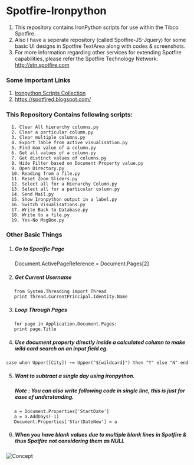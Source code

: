 # Spotfire-Ironpython

1. This repository contains IronPython scripts for use within the Tibco Spotfire.
2. Also I have a seperate repository (called Spotfire-JS-Jquery) for some basic UI designs in Spotfire TextArea along with codes & screenshots.
3. For more information regarding other services for extending Spotfire capabilities, please refer the Spotfire Technology Network: http://stn.spotfire.com

### Some Important Links

   1. [Ironpython Scripts Collection](https://community.tibco.com/wiki/ironpython-scripting-tibco-spotfire)
   2. <https://spotfired.blogspot.com/>


### This Repository Contains following scripts:
      1. Clear All hierarchy columns.py
      2. Clear a particular column.py
      3. Clear multiple columns.py
      4. Export Table from active visualisation.py
      5. Find max value of a column.py
      6. Get all values of a column.py
      7. Get distinct values of columns.py
      8. Hide Filter based on Document Property value.py
      9. Open Directory.py
      10. Reading from a file.py
      11. Reset Zoom Sliders.py
      12. Select all for a Hierarchy Column.py
      13. Select all for a particular column.py
      14. Send Mail.py
      15. Show Ironpython output in a label.py
      16. Switch Visualisations.py
      17. Write Back to Database.py
      18. Write to a file.py
      19. Yes-No MsgBox.py
      
### Other Basic Things
1. ##### Go to Specific Page 
   Document.ActivePageReference = Document.Pages[2]
2. ##### Get Current Username
````
   from System.Threading import Thread 
   print Thread.CurrentPrincipal.Identity.Name 
````
3. ##### Loop Through Pages
````
   for page in Application.Document.Pages:
   print page.Title
````
4. ##### Use document property directly inside a calculated column to make wild card search on an input field eg.
````
case when Upper([City]) ~= Upper("${wildcard}") then "Y" else "N" end
````
5. ##### Want to subtract a single day using ironpython. 
   ##### Note : You can also write following code in single line, this is just for ease of understanding.
````
   a = Document.Properties['StartDate']
   a = a.AddDays(-1)
   Document.Properties['StartDateNew'] = a 
````
6. ##### When you have blank values due to multiple blank lines in Spotfire & thus Spotfire not considering them as NULL
![Concept](https://user-images.githubusercontent.com/86184439/126883875-8b48a0dc-d7c5-4041-8c0c-adfddcc0ed69.PNG)
